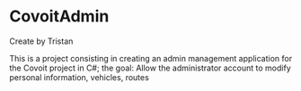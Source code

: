 # CovoitAdmin
Create by Tristan

This is a project consisting in creating an admin management application for the Covoit project in C#; the goal: Allow the administrator account to modify personal information, vehicles, routes
